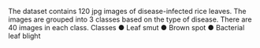 The dataset contains 120 jpg images of disease-infected rice leaves. The images are grouped into 3
classes based on the type of disease. There are 40 images in each class.
Classes
    ● Leaf smut
    ● Brown spot
    ● Bacterial leaf blight
